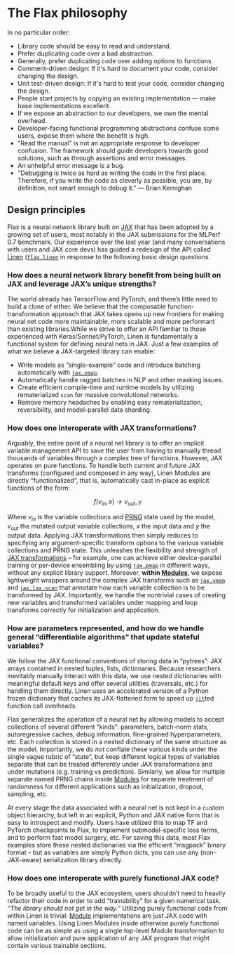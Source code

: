# The Flax philosophy

In no particular order:

* Library code should be easy to read and understand.
* Prefer duplicating code over a bad abstraction.
* Generally, prefer duplicating code over adding options to functions.
* Comment-driven design: If it's hard to document your code, consider
  changing the design.
* Unit test-driven design: If it's hard to test your code, consider
  changing the design.
* People start projects by copying an existing implementation — make
  base implementations excellent.
* If we expose an abstraction to our developers, we own the mental
  overhead.
* Developer-facing functional programming abstractions confuse some users,
  expose them where the benefit is high.
* "Read the manual" is not an appropriate response to developer confusion.
  The framework should guide developers
  towards good solutions, such as through assertions and error messages.
* An unhelpful error message is a bug.
* "Debugging is twice as hard as writing the code in the first
  place. Therefore, if you write the code as cleverly as possible, you
  are, by definition, not smart enough to debug it." — Brian Kernighan

## Design principles

Flax is a neural network library built on [JAX](https://jax.readthedocs.io) that has been adopted by a
growing set of users, most notably in the JAX submissions for the MLPerf
0.7 benchmark. Our experience over the last year (and many conversations
with users and JAX core devs) has guided a redesign of the API called
[Linen](https://github.com/google/flax/blob/main/flax/linen/README.md) ([`flax.linen`](https://flax.readthedocs.io/en/latest/api_reference/flax.linen.html) in response to the following basic design questions.

### How does a neural network library benefit from being built on JAX and leverage JAX’s unique strengths?

The world already has TensorFlow and PyTorch, and there’s little need to
build a clone of either. We believe that the composable
function-transformation approach that JAX takes opens up new frontiers
for making neural net code more maintainable, more scalable and more
performant than existing libraries.While we strive to offer an API
familiar to those experienced with Keras/Sonnet/PyTorch, Linen is
fundamentally a functional system for defining neural nets in JAX. Just
a few examples of what we believe a JAX-targeted library can enable:

- Write models as “single-example” code and introduce batching
  automatically with [`jax.vmap`](https://jax.readthedocs.io/en/latest/_autosummary/jax.vmap.html).
- Automatically handle ragged batches in NLP and other masking issues.
- Create efficient compile-time and runtime models by utilizing
  rematerialized `scan` for massive convolutional networks.
- Remove memory headaches by enabling easy rematerialization,
  reversibility, and model-parallel data sharding.

### How does one interoperate with JAX transformations?

Arguably, the entire point of a neural net library is to offer an
implicit variable management API to save the user from having to
manually thread thousands of variables through a complex tree of
functions. However, JAX operates on pure functions. To handle both
current and future JAX transforms (configured and composed in any way),
Linen Modules are directly “functionalized”, that is, automatically cast
in-place as explicit functions of the form:

$$f \left( v_{in}, x \right) \rightarrow v_{out}, y$$

Where $v_{in}$ is the variable collections and [PRNG](https://jax.readthedocs.io/en/latest/jep/263-prng.html) state used by
the model, $v_{out}$ the mutated output variable collections,
$x$ the input data and $y$ the output data. Applying JAX
transformations then simply reduces to specifying any argument-specific
transform options to the various variable collections and PRNG state.
This unleashes the flexibility and strength of [JAX transformations](https://jax.readthedocs.io/en/latest/notebooks/quickstart.html) – for
example, one can achieve either device-parallel training or per-device
ensembling by using [`jax.pmap`](https://jax.readthedocs.io/en/latest/_autosummary/jax.pmap.html) in different ways, without any explicit
library support. Moreover, **within [Modules](https://flax.readthedocs.io/en/latest/api_reference/flax.linen.html#flax.linen.Module)**, we expose lightweight
wrappers around the complex JAX transforms such as [`jax.vmap`](https://jax.readthedocs.io/en/latest/_autosummary/jax.vmap.html) and [`jax.lax.scan`](https://jax.readthedocs.io/en/latest/_autosummary/jax.lax.scan.html)
that annotate how each variable collection is to be transformed by JAX.
Importantly, we handle the nontrivial cases of creating new variables
and transformed variables under mapping and loop transforms correctly
for initialization and application.

### How are parameters represented, and how do we handle general “differentiable algorithms” that update stateful variables?

We follow the JAX functional conventions of storing data in “pytrees”:
JAX arrays contained in nested tuples, lists, dictionaries. Because
researchers inevitably manually interact with this data, we use nested
dictionaries with meaningful default keys and offer several utilities
(traversals, etc.) for handling them directly. Linen uses an accelerated
version of a Python frozen dictionary that caches its JAX-flattened form
to speed up [`jit`](https://jax.readthedocs.io/en/latest/_autosummary/jax.jit.html)ted function call overheads.

Flax generalizes the operation of a neural net by allowing models to
accept collections of several different “kinds”: parameters, batch-norm
stats, autoregressive caches, debug information, fine-grained
hyperparameters, etc. Each collection is stored in a nested dictionary
of the same structure as the model. Importantly, we do *not* conflate
these various kinds under the single vague rubric of “state”, but keep
different logical types of variables separate that can be treated
differently under JAX transformations and under mutations (e.g. training
vs prediction). Similarly, we allow for multiple separate named PRNG
chains inside [Modules](https://flax.readthedocs.io/en/latest/api_reference/flax.linen.html#flax.linen.Module) for separate treatment of randomness for different
applications such as initialization, dropout, sampling, etc.

At every stage the data associated with a neural net is not kept in a
custom object hierarchy, but left in an explicit, Python and JAX native
form that is easy to introspect and modify. Users have utilized this to
map TF and PyTorch checkpoints to Flax, to implement submodel-specific
loss terms, and to perform fast model surgery, etc. For saving this
data, most Flax examples store these nested dictionaries via the
efficient “msgpack” binary format – but as variables are simply Python
dicts, you can use any (non-JAX-aware) serialization library directly.

### How does one interoperate with purely functional JAX code?

To be broadly useful to the JAX ecosystem, users shouldn’t need to
heavily refactor their code in order to add “trainability” for a given
numerical task. _“The library should not get in the way.”_ Utilizing
purely functional code from within Linen is trivial: [Module](https://flax.readthedocs.io/en/latest/api_reference/flax.linen.html#flax.linen.Module)
implementations are just JAX code with named variables. Using Linen
Modules inside otherwise purely functional code can be as simple as
using a single top-level Module transformation to allow initialization
and pure application of any JAX program that might contain various
trainable sections.
